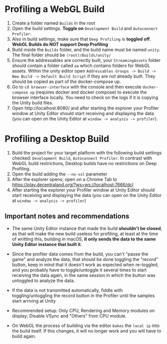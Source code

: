 # Profiling a WebGL Build

1. Create a folder named `Builds` in the root
1. Open the build settings. **Toggle on** `Development Build` and `Autoconnect Profiler`.
2. Also in build settings, make sure that `Deep Profiling` is **toggled off**. **WebGL Builds do NOT support Deep Profiling**
3. Build inside the `Builds` folder, and the build name must be named `unity`. The final folder should be `(root)/Builds/unity/`
4. Ensure the addressables are correctly built, your `StreamingAssets` folder should contain a folder called `aa` which contains folders for WebGL assets. Within the unity editor open `Addressables Groups -> Build -> New Build -> Default Build Script` if they are not already built. They should be copied as part of the docker-compose up. 
5. Go to `cd browser-interface` with the console and then execute `docker-compose up` (requires docker and docker compose) to execute the browser interface locally. You need to check on the logs if it is copying the Unity build files.
6. Open http://localhost:8080/ and after starting the explorer your Profiler window at Unity Editor should start receiving and displaying the data (you can open on the Unity Editor at `window -> analysis -> profiler`).

# Profiling a Desktop Build

1. Build the project for your target platform with the following build settings checked: `Development Build`, `Autoconnect Profiler`. In contrast with WebGL build restrictions, Desktop builds have no restrictions on Deep Profiling.
2. Open the build adding the `--no-ssl` parameter
3. After the explorer opens; open on a Chrome Tab to https://play.decentraland.org/?ws=ws://localhost:7666/dcl
4. After starting the explorer your Profiler window at Unity Editor should start receiving and displaying the data (you can open on the Unity Editor at `window -> analysis -> profiler`)

## Important notes and recommendations

- The same Unity Editor instance that made the build **shouldn't be closed**, as that will make the new build useless for profiling, at least at the time of writting this, building in macOS, **it only sends the data to the same Unity Editor instance that built it**.

- Since the profiler data comes from the build, you can't "pause the game" and analyze the data, that should be done toggling the "record" button, keep in mind that it doesn't work as expected when re-toggled, and you probably have to toggle/untoggle it several times to start receiving the data again, in the same session in which the button was untoggled to analyze the data.

- If the data is not transmitted automatically, fiddle with toggling/untoggling the record button in the Profiler until the samples start arriving at Unity

- Recommended setup: Only CPU, Rendering and Memory modules on display; Disable VSync and "Others" from CPU module.

- On WebGL the process of building via the editor `bakes` the `local ip` into the build itself. If this changes, it will no longer work and you will have to build again.
